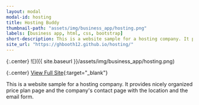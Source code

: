 ```yaml
---
layout: modal
modal-id: hosting
title: Hosting Buddy
thumbnail-path: "assets/img/business_app/hosting.png"
labels: [business app, html, css, bootstrap]
short-description: This is a website sample for a hosting company. It provides nicely organized price plan page and the company's contact page with the location and the email form.
site_url: "https://ghbooth12.github.io/hosting/"
---
```


{:.center}
![]({{ site.baseurl }}/assets/img/business_app/hosting.png)

{:.center}
[View Full Site](https://ghbooth12.github.io/hosting/){:target="\_blank"}


This is a website sample for a hosting company. It provides nicely organized price plan page and the company's contact page with the location and the email form.